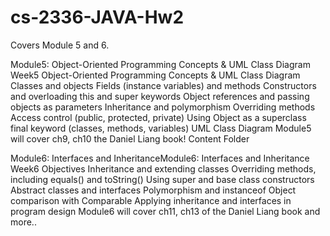 # cs-2336-JAVA-Hw2
Covers Module 5 and 6. 

Module5: Object-Oriented Programming Concepts & UML Class Diagram
Week5
Object-Oriented Programming Concepts & UML Class Diagram
Classes and objects
Fields (instance variables) and methods
Constructors and overloading
this and super keywords
Object references and passing objects as parameters
Inheritance and polymorphism
Overriding methods
Access control (public, protected, private)
Using Object as a superclass
final keyword (classes, methods, variables)
UML Class Diagram
Module5 will cover ch9, ch10 the Daniel Liang book!
Content Folder

Module6: Interfaces and InheritanceModule6: Interfaces and Inheritance
Week6
Objectives
Inheritance and extending classes
Overriding methods, including equals() and toString()
Using super and base class constructors
Abstract classes and interfaces
Polymorphism and instanceof
Object comparison with Comparable
Applying inheritance and interfaces in program design
Module6 will cover ch11, ch13 of the Daniel Liang book and more..
